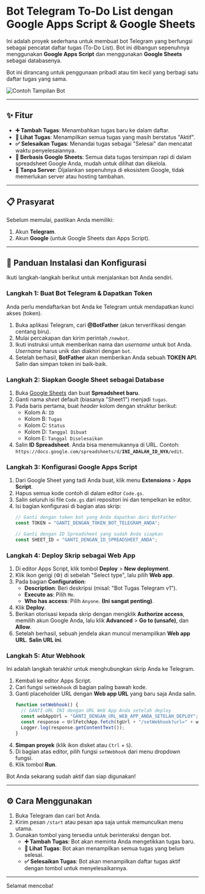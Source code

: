 # Bot Telegram To-Do List dengan Google Apps Script & Google Sheets

Ini adalah proyek sederhana untuk membuat bot Telegram yang berfungsi sebagai pencatat daftar tugas (To-Do List). Bot ini dibangun sepenuhnya menggunakan **Google Apps Script** dan menggunakan **Google Sheets** sebagai databasenya.

Bot ini dirancang untuk penggunaan pribadi atau tim kecil yang berbagi satu daftar tugas yang sama.

![Contoh Tampilan Bot](https://placehold.co/600x400/333333/FFFFFF?text=Contoh+Tampilan+Bot)

---

## ✨ Fitur

- **➕ Tambah Tugas**: Menambahkan tugas baru ke dalam daftar.
- **👀 Lihat Tugas**: Menampilkan semua tugas yang masih berstatus "Aktif".
- **✅ Selesaikan Tugas**: Menandai tugas sebagai "Selesai" dan mencatat waktu penyelesaiannya.
- **📝 Berbasis Google Sheets**: Semua data tugas tersimpan rapi di dalam spreadsheet Google Anda, mudah untuk dilihat dan dikelola.
- **🚀 Tanpa Server**: Dijalankan sepenuhnya di ekosistem Google, tidak memerlukan server atau hosting tambahan.

---

## 📋 Prasyarat

Sebelum memulai, pastikan Anda memiliki:
1.  Akun **Telegram**.
2.  Akun **Google** (untuk Google Sheets dan Apps Script).

---

## 🚀 Panduan Instalasi dan Konfigurasi

Ikuti langkah-langkah berikut untuk menjalankan bot Anda sendiri.

### Langkah 1: Buat Bot Telegram & Dapatkan Token

Anda perlu mendaftarkan bot Anda ke Telegram untuk mendapatkan kunci akses (token).

1.  Buka aplikasi Telegram, cari **@BotFather** (akun terverifikasi dengan centang biru).
2.  Mulai percakapan dan kirim perintah `/newbot`.
3.  Ikuti instruksi untuk memberikan nama dan *username* untuk bot Anda. *Username* harus unik dan diakhiri dengan `bot`.
4.  Setelah berhasil, **BotFather** akan memberikan Anda sebuah **TOKEN API**. Salin dan simpan token ini baik-baik.

### Langkah 2: Siapkan Google Sheet sebagai Database

1.  Buka [Google Sheets](https://sheets.google.com) dan buat **Spreadsheet baru**.
2.  Ganti nama *sheet* default (biasanya "Sheet1") menjadi `tugas`.
3.  Pada baris pertama, buat *header* kolom dengan struktur berikut:
    - Kolom A: `ID`
    - Kolom B: `Tugas`
    - Kolom C: `Status`
    - Kolom D: `Tanggal Dibuat`
    - Kolom E: `Tanggal Diselesaikan`
4.  Salin **ID Spreadsheet**. Anda bisa menemukannya di URL. Contoh: `https://docs.google.com/spreadsheets/d/`**`INI_ADALAH_ID_NYA`**`/edit`.

### Langkah 3: Konfigurasi Google Apps Script

1.  Dari Google Sheet yang tadi Anda buat, klik menu **Extensions** > **Apps Script**.
2.  Hapus semua kode contoh di dalam editor `Code.gs`.
3.  Salin seluruh isi file `Code.gs` dari repositori ini dan tempelkan ke editor.
4.  Isi bagian konfigurasi di bagian atas skrip:
    ```javascript
    // Ganti dengan token bot yang Anda dapatkan dari BotFather
    const TOKEN = "GANTI_DENGAN_TOKEN_BOT_TELEGRAM_ANDA";

    // Ganti dengan ID Spreadsheet yang sudah Anda siapkan
    const SHEET_ID = "GANTI_DENGAN_ID_SPREADSHEET_ANDA";
    ```

### Langkah 4: Deploy Skrip sebagai Web App

1.  Di editor Apps Script, klik tombol **Deploy** > **New deployment**.
2.  Klik ikon gerigi (⚙️) di sebelah "Select type", lalu pilih **Web app**.
3.  Pada bagian **Configuration**:
    - **Description**: Beri deskripsi (misal: "Bot Tugas Telegram v1").
    - **Execute as**: Pilih `Me`.
    - **Who has access**: Pilih `Anyone`. **(Ini sangat penting)**.
4.  Klik **Deploy**.
5.  Berikan otorisasi kepada skrip dengan mengklik **Authorize access**, memilih akun Google Anda, lalu klik **Advanced** > **Go to (unsafe)**, dan **Allow**.
6.  Setelah berhasil, sebuah jendela akan muncul menampilkan **Web app URL**. **Salin URL ini**.

### Langkah 5: Atur Webhook

Ini adalah langkah terakhir untuk menghubungkan skrip Anda ke Telegram.

1.  Kembali ke editor Apps Script.
2.  Cari fungsi `setWebhook` di bagian paling bawah kode.
3.  Ganti placeholder URL dengan **Web app URL** yang baru saja Anda salin.
    ```javascript
    function setWebhook() {
      // GANTI URL INI dengan URL Web App Anda setelah deploy
      const webAppUrl = "GANTI_DENGAN_URL_WEB_APP_ANDA_SETELAH_DEPLOY";
      const response = UrlFetchApp.fetch(tgUrl + "/setWebhook?url=" + webAppUrl);
      Logger.log(response.getContentText());
    }
    ```
4.  **Simpan proyek** (klik ikon disket atau `Ctrl` + `S`).
5.  Di bagian atas editor, pilih fungsi `setWebhook` dari menu dropdown fungsi.
6.  Klik tombol **Run**.

Bot Anda sekarang sudah aktif dan siap digunakan!

---

## ⚙️ Cara Menggunakan

1.  Buka Telegram dan cari bot Anda.
2.  Kirim pesan `/start` atau pesan apa saja untuk memunculkan menu utama.
3.  Gunakan tombol yang tersedia untuk berinteraksi dengan bot.
    - **➕ Tambah Tugas**: Bot akan meminta Anda mengetikkan tugas baru.
    - **👀 Lihat Tugas**: Bot akan menampilkan semua tugas yang belum selesai.
    - **✅ Selesaikan Tugas**: Bot akan menampilkan daftar tugas aktif dengan tombol untuk menyelesaikannya.

---

Selamat mencoba!
